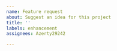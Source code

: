 ```yaml
---
name: Feature request
about: Suggest an idea for this project
title: ''
labels: enhancement
assignees: Azerty29242

---
```



